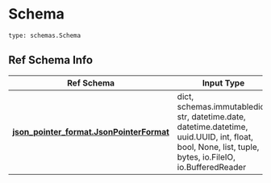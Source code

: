# Schema
```
type: schemas.Schema
```

## Ref Schema Info
Ref Schema | Input Type | Output Type
---------- | ---------- | -----------
[**json_pointer_format.JsonPointerFormat**](../../../../../../../../../components/schema/json_pointer_format.md) | dict, schemas.immutabledict, str, datetime.date, datetime.datetime, uuid.UUID, int, float, bool, None, list, tuple, bytes, io.FileIO, io.BufferedReader | schemas.immutabledict, str, float, int, bool, None, tuple, bytes, io.FileIO
